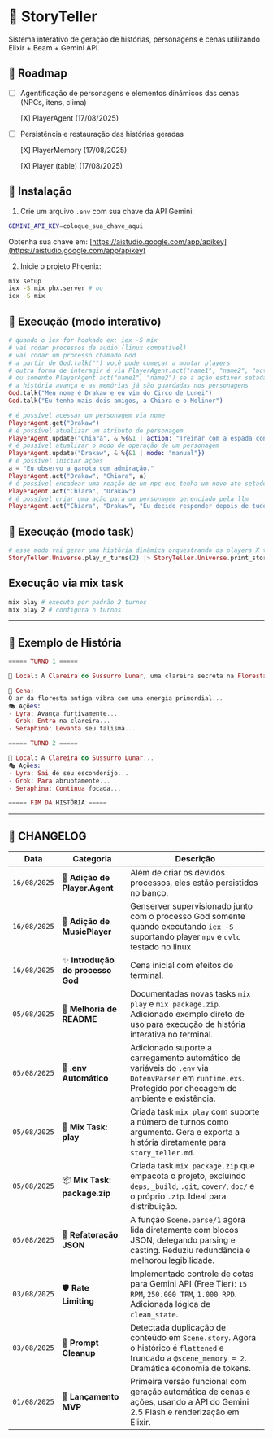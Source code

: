 # 🌌 StoryTeller

Sistema interativo de geração de histórias, personagens e cenas utilizando Elixir + Beam + Gemini API.

## 📍 Roadmap

* [ ] Agentificação de personagens e elementos dinâmicos das cenas (NPCs, itens, clima)
    
    [X] PlayerAgent (17/08/2025)

* [ ] Persistência e restauração das histórias geradas
    
    [X] PlayerMemory (17/08/2025)
    
    [X] Player (table) (17/08/2025)

## 🚀 Instalação

1. Crie um arquivo `.env` com sua chave da API Gemini:

```bash
GEMINI_API_KEY=coloque_sua_chave_aqui
```

Obtenha sua chave em: [https://aistudio.google.com/app/apikey](https://aistudio.google.com/app/apikey)

2. Inicie o projeto Phoenix:

```bash
mix setup
iex -S mix phx.server # ou
iex -S mix
``` 

## 🧪 Execução (modo interativo)
```elixir
# quando o iex for hookado ex: iex -S mix
# vai rodar processos de audio (linux compatível)
# vai rodar um processo chamado God
# a partir de God.talk("") você pode começar a montar players
# outra forma de interagir é via PlayerAgent.act("name1", "name2", "action")
# ou somente PlayerAgent.act("name1", "name2") se a ação estiver setada
# a história avança e as memórias já são guardadas nos personagens
God.talk("Meu nome é Drakaw e eu vim do Circo de Lunei")
God.talk("Eu tenho mais dois amigos, a Chiara e o Molinor")

# é possível acessar um personagem via nome
PlayerAgent.get("Drakaw")
# é possível atualizar um atributo de personagem
PlayerAgent.update("Chiara", & %{&1 | action: "Treinar com a espada contra 2 espantalhos"})
# é possível atualizar o modo de operação de um personagem
PlayerAgent.update("Drakaw", & %{&1 | mode: "manual"})
# é possível iniciar ações
a = "Eu observo a garota com admiração."
PlayerAgent.act("Drakaw", "Chiara", a)
# é possível encadear uma reação de um npc que tenha um novo ato setado
PlayerAgent.act("Chiara", "Drakaw")
# é possível criar uma ação para um personagem gerenciado pela llm
PlayerAgent.act("Chiara", "Drakaw", "Eu decido responder depois de tudo.")
```


## 🧪 Execução (modo task)

```elixir
# esse modo vai gerar uma história dinâmica orquestrando os players X turnos
StoryTeller.Universe.play_n_turns(2) |> StoryTeller.Universe.print_story()
```

## Execução via mix task
```bash
mix play # executa por padrão 2 turnos
mix play 2 # configura n turnos
```

---

## 📝 Exemplo de História

```elixir
===== TURNO 1 =====

📍 Local: A Clareira do Sussurro Lunar, uma clareira secreta na Floresta Eterna.

📖 Cena:
O ar da floresta antiga vibra com uma energia primordial...
🎭 Ações:
- Lyra: Avança furtivamente...
- Grok: Entra na clareira...
- Seraphina: Levanta seu talismã...

===== TURNO 2 =====

📍 Local: A Clareira do Sussurro Lunar...
🎭 Ações:
- Lyra: Sai de seu esconderijo...
- Grok: Para abruptamente...
- Seraphina: Continua focada...

===== FIM DA HISTÓRIA =====
```

---

## 📜 CHANGELOG

| Data         | Categoria                 | Descrição                                                                                                                                                 |
| ------------ | ------------------------- | --------------------------------------------------------------------------------------------------------------------------------------------------------- |
| `16/08/2025` | 👤 **Adição de Player.Agent** | Além de criar os devidos processos, eles estão persistidos no banco.               |
| `16/08/2025` | 🎵 **Adição de MusicPlayer** | Genserver supervisionado junto com o processo God somente quando executando `iex -S` suportando player `mpv` e `cvlc` testado no linux               |
| `16/08/2025` | ✨ **Introdução do processo God** | Cena inicial com efeitos de terminal.               |
| `05/08/2025` | 📘 **Melhoria de README** | Documentadas novas tasks `mix play` e `mix package.zip`. Adicionado exemplo direto de uso para execução de história interativa no terminal.               |
| `05/08/2025` | 🔐 **.env Automático**    | Adicionado suporte a carregamento automático de variáveis do `.env` via `DotenvParser` em `runtime.exs`. Protegido por checagem de ambiente e existência. |
| `05/08/2025` | 🧪 **Mix Task: play**     | Criada task `mix play` com suporte a número de turnos como argumento. Gera e exporta a história diretamente para `story_teller.md`.                       |
| `05/08/2025` | 📦 **Mix Task: package.zip**      | Criada task `mix package.zip` que empacota o projeto, excluindo `deps`, `_build`, `.git`, `cover/`, `doc/` e o próprio `.zip`. Ideal para distribuição.   |
| `05/08/2025` | 🔧 **Refatoração JSON**   | A função `Scene.parse/1` agora lida diretamente com blocos JSON, delegando parsing e casting. Reduziu redundância e melhorou legibilidade.                |
| `03/08/2025` | 🛡️ **Rate Limiting** | Implementado controle de cotas para Gemini API (Free Tier): `15 RPM`, `250.000 TPM`, `1.000 RPD`. <br>Adicionada lógica de `clean_state`.          |
| `03/08/2025` | 🧠 **Prompt Cleanup** | Detectada duplicação de conteúdo em `Scene.story`. Agora o histórico é `flattened` e truncado a `@scene_memory = 2`. Dramática economia de tokens. |
| `01/08/2025` | 🎉 **Lançamento MVP** | Primeira versão funcional com geração automática de cenas e ações, usando a API do Gemini 2.5 Flash e renderização em Elixir.                      |
